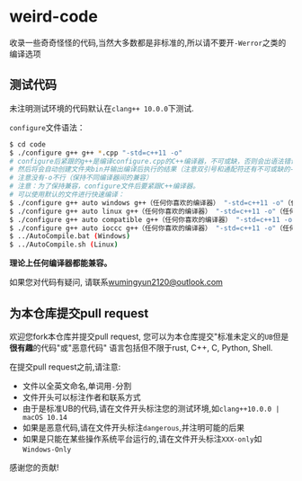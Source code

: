 # weird-code

收录一些奇奇怪怪的代码,当然大多数都是非标准的,所以请不要开`-Werror`之类的编译选项

## 测试代码

未注明测试环境的代码默认在`clang++ 10.0.0`下测试.

`configure`文件语法：

```bash
$ cd code
$ ./configure g++ g++ *.cpp "-std=c++11 -o"
# configure后紧跟的g++是编译configure.cpp的C++编译器，不可或缺，否则会出语法错误。
# 然后将会自动创建文件夹bin并输出编译后执行的结果（注意双引号和通配符还有不可或缺的-o）
# 注意没有-o不行（保持不同编译器间的兼容）
# 注意：为了保持兼容，configure文件后要紧跟C++编译器。
# 可以使用默认的文件进行快速编译：
$ ./configure g++ auto windows g++（任何你喜欢的编译器） "-std=c++11 -o"（任何你喜欢的编译器命令行参数）
$ ./configure g++ auto linux g++（任何你喜欢的编译器） "-std=c++11 -o"（任何你喜欢的编译器命令行参数）
$ ./configure g++ auto compatible g++（任何你喜欢的编译器） "-std=c++11 -o"（任何你喜欢的编译器命令行参数）
$ ./configure g++ auto ioccc g++（任何你喜欢的编译器） "-std=c++11 -o"（任何你喜欢的编译器命令行参数）
$ ../AutoCompile.bat (Windows)
$ ../AutoCompile.sh (Linux)
```

**理论上任何编译器都能兼容。**

如果您对代码有疑问, 请联系[wumingyun2120@outlook.com](mailto:wumingyun2120@outlook.com)

## 为本仓库提交pull request

欢迎您fork本仓库并提交pull request, 您可以为本仓库提交"标准未定义的`UB`但是**很有趣**的代码"或"恶意代码"
语言包括但不限于rust, C++, C, Python, Shell.

在提交pull request之前,请注意:

* 文件以全英文命名,单词用`-`分割
* 文件开头可以标注作者和联系方式
* 由于是标准UB的代码,请在文件开头标注您的测试环境,如`clang++10.0.0 | macOS 10.14`
* 如果是恶意代码,请在文件开头标注`dangerous`,并注明可能的后果
* 如果是只能在某些操作系统平台运行的,请在文件开头标注`XXX-only`如`Windows-Only`

感谢您的贡献!
